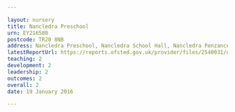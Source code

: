 ```yaml
---

layout: nursery
title: Nancledra Preschool
urn: EY216580
postcode: TR20 8NB
address: Nancledra Preschool, Nancledra School Hall, Nancledra Penzance, Cornwall, TR20 8NB
latestReportUrl: https://reports.ofsted.gov.uk/provider/files/2540031/urn/EY216580.pdf
teaching: 2
development: 2
leadership: 2
outcomes: 2
overall: 2
date: 19 January 2016

---
```

